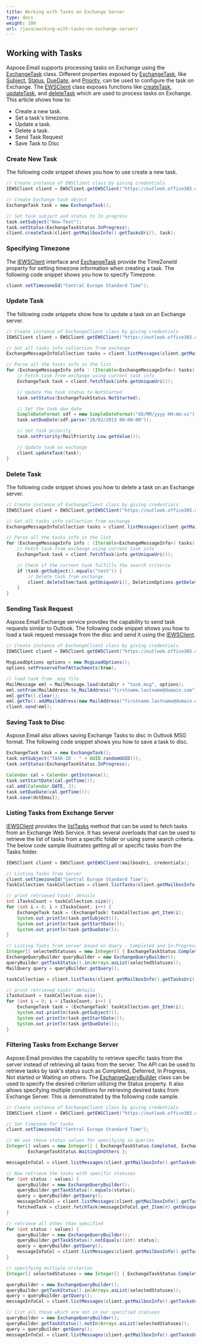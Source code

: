 ```yaml
---
title: Working with Tasks on Exchange Server
type: docs
weight: 100
url: /java/working-with-tasks-on-exchange-server/
---
```



## **Working with Tasks**
Aspose.Email supports processing tasks on Exchange using the [ExchangeTask](https://apireference.aspose.com/email/java/com.aspose.email/exchangetask) class. Different properties exposed by [ExchangeTask](https://apireference.aspose.com/email/java/com.aspose.email/exchangetask), like [Subject](https://apireference.aspose.com/email/java/com.aspose.email/Task#getSubject\(\)), [Status](https://apireference.aspose.com/email/java/com.aspose.email/ExchangeTask#getStatus\(\)), [DueDate](https://apireference.aspose.com/email/java/com.aspose.email/Task#getDueDate\(\)), and [Priority](https://apireference.aspose.com/email/java/com.aspose.email/Task#getPriority\(\)), can be used to configure the task on Exchange. The [EWSClient](https://apireference.aspose.com/email/java/com.aspose.email/ewsclient) class exposes functions like [createTask](https://apireference.aspose.com/email/java/com.aspose.email/IEWSClient#createTask\(com.aspose.email.ExchangeTask\)), [updateTask](https://apireference.aspose.com/email/java/com.aspose.email/IEWSClient#updateTask\(com.aspose.email.ExchangeTask\)), and [deleteTask](https://apireference.aspose.com/email/java/com.aspose.email/IEWSClient#deleteTask\(java.lang.String\)) which are used to process tasks on Exchange. This article shows how to:

- Create a new task.
- Set a task's timezone.
- Update a task.
- Delete a task.
- Send Task Request
- Save Task to Disc
### **Create New Task**
The following code snippet shows you how to use create a new task.



~~~Java
// Create instance of EWSClient class by giving credentials
IEWSClient client = EWSClient.getEWSClient("https://outlook.office365.com/ews/exchange.asmx", "testUser", "pwd", "domain");

// Create Exchange task object
ExchangeTask task = new ExchangeTask();

// Set task subject and status to In progress
task.setSubject("New-Test");
task.setStatus(ExchangeTaskStatus.InProgress);
client.createTask(client.getMailboxInfo().getTasksUri(), task);
~~~
### **Specifying Timezone**
The [IEWSClient](https://apireference.aspose.com/email/java/com.aspose.email/IEWSClient) interface and [ExchangeTask](https://apireference.aspose.com/email/java/com.aspose.email/exchangetask) provide the TimeZoneId property for setting timezone information when creating a task. The following code snippet shows you how to specify Timezone.



~~~Java
client.setTimezoneId("Central Europe Standard Time");
~~~
### **Update Task**
The following code snippets show how to update a task on an Exchange server.



~~~Java
// Create instance of ExchangeClient class by giving credentials
IEWSClient client = EWSClient.getEWSClient("https://outlook.office365.com/ews/exchange.asmx", "testUser", "pwd", "domain");

// Get all tasks info collection from exchange
ExchangeMessageInfoCollection tasks = client.listMessages(client.getMailboxInfo().getTasksUri());

// Parse all the tasks info in the list
for (ExchangeMessageInfo info : (Iterable<ExchangeMessageInfo>) tasks) {
    // Fetch task from exchange using current task info
    ExchangeTask task = client.fetchTask(info.getUniqueUri());

    // Update the task status to NotStarted
    task.setStatus(ExchangeTaskStatus.NotStarted);

    // Set the task due date
    SimpleDateFormat sdf = new SimpleDateFormat("dd/MM/yyyy HH:mm:ss");
    task.setDueDate(sdf.parse("26/02/2013 00:00:00"));

    // Set task priority
    task.setPriority(MailPriority.Low.getValue());

    // Update task on exchange
    client.updateTask(task);
}
~~~
### **Delete Task**
The following code snippet shows you how to delete a task on an Exchange server.



~~~Java
// Create instance of ExchangeClient class by giving credentials
IEWSClient client = EWSClient.getEWSClient("https://outlook.office365.com/ews/exchange.asmx", "testUser", "pwd", "domain");

// Get all tasks info collection from exchange
ExchangeMessageInfoCollection tasks = client.listMessages(client.getMailboxInfo().getTasksUri());

// Parse all the tasks info in the list
for (ExchangeMessageInfo info : (Iterable<ExchangeMessageInfo>) tasks) {
    // Fetch task from exchange using current task info
    ExchangeTask task = client.fetchTask(info.getUniqueUri());

    // Check if the current task fulfills the search criteria
    if (task.getSubject().equals("test")) {
        // Delete task from exchange
        client.deleteItem(task.getUniqueUri(), DeletionOptions.getDeletePermanently());
    }
}
~~~
### **Sending Task Request**
Aspose.Email Exchange service provides the capability to send task requests similar to Outlook. The following code snippet shows you how to load a task request message from the disc and send it using the [IEWSClient](https://apireference.aspose.com/email/java/com.aspose.email/IEWSClient).



~~~Java
// Create instance of ExchangeClient class by giving credentials
IEWSClient client = EWSClient.getEWSClient("https://outlook.office365.com/ews/exchange.asmx", "testUser", "pwd", "domain");

MsgLoadOptions options = new MsgLoadOptions();
options.setPreserveTnefAttachments(true);

// load task from .msg file
MailMessage eml = MailMessage.load(dataDir + "task.msg", options);
eml.setFrom(MailAddress.to_MailAddress("firstname.lastname@domain.com"));
eml.getTo().clear();
eml.getTo().addMailAddress(new MailAddress("firstname.lastname@domain.com"));
client.send(eml);
~~~
### **Saving Task to Disc**
Aspose.Email also allows saving Exchange Tasks to disc in Outlook MSG format. The following code snippet shows you how to save a task to disc.



~~~Java
ExchangeTask task = new ExchangeTask();
task.setSubject("TASK-ID - " + UUID.randomUUID());
task.setStatus(ExchangeTaskStatus.InProgress);

Calendar cal = Calendar.getInstance();
task.setStartDate(cal.getTime());
cal.add(Calendar.DATE, 3);
task.setDueDate(cal.getTime());
task.save(dstEmail);
~~~
### **Listing Tasks from Exchange Server**
[IEWSClient](https://apireference.aspose.com/email/java/com.aspose.email/IEWSClient) provides the [listTasks](https://apireference.aspose.com/email/java/com.aspose.email/IEWSClient#listTasks\(\)) method that can be used to fetch tasks from an Exchange Web Service. It has several overloads that can be used to retrieve the list of tasks from a specific folder or using some search criteria. The below code sample illustrates getting all or specific tasks from the Tasks folder.



~~~Java
IEWSClient client = EWSClient.getEWSClient(mailboxUri, credentials);

// Listing Tasks from Server
client.setTimezoneId("Central Europe Standard Time");
TaskCollection taskCollection = client.listTasks(client.getMailboxInfo().getTasksUri());

// print retrieved tasks' details
int iTasksCount = taskCollection.size();
for (int i = 0; i < iTasksCount; i++) {
    ExchangeTask task = (ExchangeTask) taskCollection.get_Item(i);
    System.out.println(task.getSubject());
    System.out.println(task.getStartDate());
    System.out.println(task.getDueDate());
}

// Listing Tasks from server based on Query - Completed and In-Progress
Integer[] selectedStatuses = new Integer[] { ExchangeTaskStatus.Completed, ExchangeTaskStatus.InProgress };
ExchangeQueryBuilder queryBuilder = new ExchangeQueryBuilder();
queryBuilder.getTaskStatus().in(Arrays.asList(selectedStatuses));
MailQuery query = queryBuilder.getQuery();

taskCollection = client.listTasks(client.getMailboxInfo().getTasksUri(), query);

// print retrieved tasks' details
iTasksCount = taskCollection.size();
for (int i = 0; i < iTasksCount; i++) {
    ExchangeTask task = (ExchangeTask) taskCollection.get_Item(i);
    System.out.println(task.getSubject());
    System.out.println(task.getStartDate());
    System.out.println(task.getDueDate());
}
~~~
### **Filtering Tasks from Exchange Server**
Aspose.Email provides the capability to retrieve specific tasks from the server instead of retrieving all tasks from the server. The API can be used to retrieve tasks by task's status such as Completed, Deferred, In Progress, Not started or Waiting on others. The [ExchangeQueryBuilder](https://apireference.aspose.com/email/java/com.aspose.email/ExchangeQueryBuilder) class can be used to specify the desired criterion utilizing the Status property. It also allows specifying multiple conditions for retrieving desired tasks from Exchange Server. This is demonstrated by the following code sample.


~~~Java
// Create instance of ExchangeClient class by giving credentials
IEWSClient client = EWSClient.getEWSClient("https://outlook.office365.com/ews/exchange.asmx", "testUser", "pwd", "domain");

// Set timezone for tasks
client.setTimezoneId("Central Europe Standard Time");

// We use these status values for specifying in queries
Integer[] values = new Integer[] { ExchangeTaskStatus.Completed, ExchangeTaskStatus.Deferred, ExchangeTaskStatus.InProgress, ExchangeTaskStatus.NotStarted,
        ExchangeTaskStatus.WaitingOnOthers };

messageInfoCol = client.listMessages(client.getMailboxInfo().getTasksUri());

// Now retrieve the tasks with specific statuses
for (int status : values) {
    queryBuilder = new ExchangeQueryBuilder();
    queryBuilder.getTaskStatus().equals(status);
    query = queryBuilder.getQuery();
    messageInfoCol = client.listMessages(client.getMailboxInfo().getTasksUri(), query);
    fetchedTask = client.fetchTask(messageInfoCol.get_Item(0).getUniqueUri());
}

// retrieve all other than specified
for (int status : values) {
    queryBuilder = new ExchangeQueryBuilder();
    queryBuilder.getTaskStatus().notEquals((int) status);
    query = queryBuilder.getQuery();
    messageInfoCol = client.listMessages(client.getMailboxInfo().getTasksUri(), query);
}

// specifying multiple criterion
Integer[] selectedStatuses = new Integer[] { ExchangeTaskStatus.Completed, ExchangeTaskStatus.InProgress };

queryBuilder = new ExchangeQueryBuilder();
queryBuilder.getTaskStatus().in(Arrays.asList(selectedStatuses));
query = queryBuilder.getQuery();
messageInfoCol = client.listMessages(client.getMailboxInfo().getTasksUri(), query);

// list all those which are not in our specified statuses
queryBuilder = new ExchangeQueryBuilder();
queryBuilder.getTaskStatus().notIn(Arrays.asList(selectedStatuses));
query = queryBuilder.getQuery();
messageInfoCol = client.listMessages(client.getMailboxInfo().getTasksUri(), query);
~~~